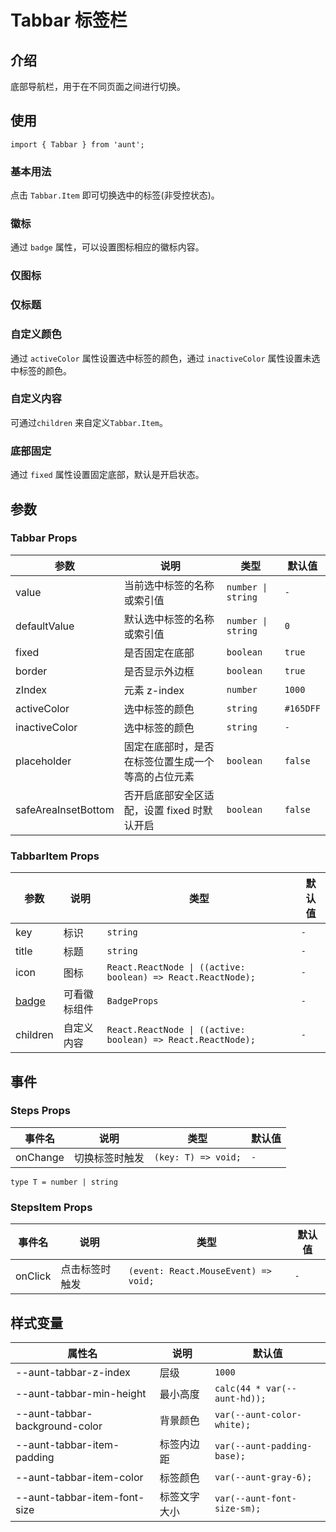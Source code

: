 # Tabbar 标签栏  
<code hidden="hidden" src="./demos/demo.tsx"></code>

## 介绍
底部导航栏，用于在不同页面之间进行切换。

## 使用
```tsx
import { Tabbar } from 'aunt';
```

### 基本用法
点击 `Tabbar.Item` 即可切换选中的标签(非受控状态)。
<code src="./demos/demo-base.tsx"></code>

### 徽标
通过 `badge` 属性，可以设置图标相应的徽标内容。
<code src="./demos/demo-badge.tsx"></code>

### 仅图标
<code src="./demos/demo-icon.tsx"></code>

### 仅标题
<code src="./demos/demo-title.tsx"></code>

### 自定义颜色
通过 `activeColor` 属性设置选中标签的颜色，通过 `inactiveColor` 属性设置未选中标签的颜色。
<code src="./demos/demo-color.tsx"></code>

### 自定义内容
可通过`children` 来自定义`Tabbar.Item`。
<code src="./demos/demo-custom.tsx"></code>

### 底部固定
通过 `fixed` 属性设置固定底部，默认是开启状态。
<code src="./demos/demo-fixed.tsx"></code>


## 参数

### Tabbar Props

| 参数 | 说明 |  类型 |默认值 |
| ---- | ---- | ---- | ------ |
| value |  当前选中标签的名称或索引值 |`number \| string`    |`-`   |
| defaultValue | 默认选中标签的名称或索引值	  |  `number \| string`  |`0` |
| fixed | 是否固定在底部	 |  `boolean`  |`true` |
| border | 是否显示外边框	  |  `boolean`  |`true` |
| zIndex | 元素 z-index	  |  `number`  |`1000` |
| activeColor | 选中标签的颜色		  |  `string`  |`#165DFF` |
| inactiveColor | 选中标签的颜色	  |  `string`  |`-` |
| placeholder | 固定在底部时，是否在标签位置生成一个等高的占位元素	   |  `boolean`  |`false` |
| safeAreaInsetBottom | 否开启底部安全区适配，设置 fixed 时默认开启	  |  `boolean`  |`false` |

### TabbarItem Props

| 参数 | 说明 |  类型 |默认值 |
| ---- | ---- | ---- | ------ |
| key | 标识	  |  `string`  |`-` |
| title | 标题	  |  `string`  |`-` |
| icon | 图标	  |  `React.ReactNode \| ((active: boolean) => React.ReactNode);`  |`-` |
| <a href='/components/badge' target='_blank'>badge</a> |  可看徽标组件  | `BadgeProps`    |`-`   |
| children |  自定义内容  | `React.ReactNode \| ((active: boolean) => React.ReactNode);`    |`-`   |

## 事件

### Steps Props

| 事件名 | 说明 |  类型 |默认值 |
| ---- | ---- | ---- | ------ |
|onChange| 切换标签时触发  |  `(key: T) => void;` | `-` |

```tsx
type T = number | string
```

### StepsItem Props

| 事件名 | 说明 |  类型 |默认值 |
| ---- | ---- | ---- | ------ |
|onClick| 点击标签时触发  |  `(event: React.MouseEvent) => void;` | `-` |

## 样式变量
| 属性名 | 说明 | 默认值 |
| ---- | ---- | ---- |
| --aunt-tabbar-z-index | 层级 | `1000` |
| --aunt-tabbar-min-height | 最小高度 | `calc(44 * var(--aunt-hd));` |
| --aunt-tabbar-background-color | 背景颜色 | `var(--aunt-color-white);` |
| --aunt-tabbar-item-padding | 标签内边距 | `var(--aunt-padding-base);` |
| --aunt-tabbar-item-color | 标签颜色 | `var(--aunt-gray-6);` |
| --aunt-tabbar-item-font-size | 标签文字大小 | `var(--aunt-font-size-sm);` |

